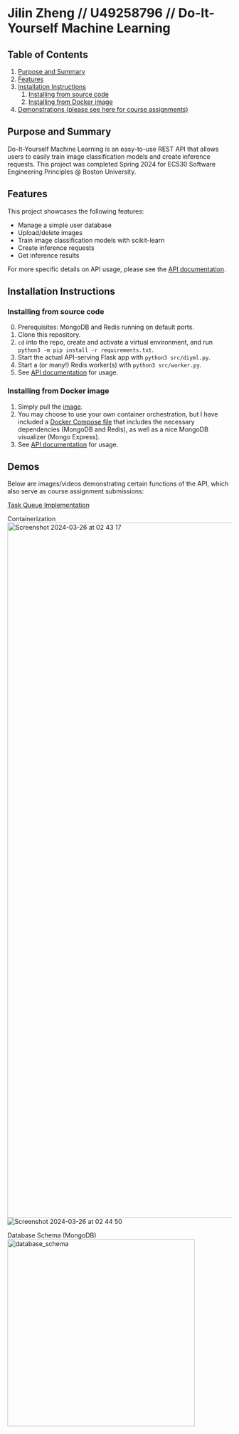 # Jilin Zheng // U49258796 // Do-It-Yourself Machine Learning

## Table of Contents
1. [Purpose and Summary](#purp_and_sum)
2. [Features](#features)
3. [Installation Instructions](#instr)
    1. [Installing from source code](#instr_source)
    2. [Installing from Docker image](#instr_img)
4. [Demonstrations (please see here for course assignments)](#demos)

<a name="purp_and_sum"></a>
## Purpose and Summary

Do-It-Yourself Machine Learning is an easy-to-use REST API that allows users to easily train image classification models and create inference requests. This project was completed Spring 2024 for EC530 Software Engineering Principles @ Boston University.

<a name="features"></a>
## Features

This project showcases the following features:

- Manage a simple user database
- Upload/delete images
- Train image classification models with scikit-learn
- Create inference requests
- Get inference results

For more specific details on API usage, please see the [API documentation](https://app.swaggerhub.com/apis/Jilin/DIYML/0.0.1).

<a name="instr"></a>
## Installation Instructions

<a name="instr_source"></a>
### Installing from source code

0. Prerequisites: MongoDB and Redis running on default ports.
1. Clone this repository.
2. `cd` into the repo, create and activate a virtual environment, and run `python3 -m pip install -r requirements.txt`.
3. Start the actual API-serving Flask app with `python3 src/diyml.py`.
4. Start a (or many!) Redis worker(s) with `python3 src/worker.py`.
5. See [API documentation](https://app.swaggerhub.com/apis/Jilin/DIYML/0.0.1) for usage.

<a name="instr_img"></a>
### Installing from Docker image

1. Simply pull the [image](https://hub.docker.com/repository/docker/jilinnn/diyml/general).
2. You may choose to use your own container orchestration, but I have included a [Docker Compose file](docker-compose.yml) that includes the necessary dependencies (MongoDB and Redis), as well as a nice MongoDB visualizer (Mongo Express).
3. See [API documentation](https://app.swaggerhub.com/apis/Jilin/DIYML/0.0.1) for usage.

<a name="demos"></a>
## Demos

Below are images/videos demonstrating certain functions of the API, which also serve as course assignment submissions:

[Task Queue Implementation](https://youtu.be/RKGiA2wFB6o)

Containerization
<img width="1562" alt="Screenshot 2024-03-26 at 02 43 17" src="https://github.com/jilinzheng/DIYML/assets/133818802/cd0f3284-42df-46c8-9157-2ae8948da6e8">
![Screenshot 2024-03-26 at 02 44 50](https://github.com/jilinzheng/DIYML/assets/133818802/f9e29cd8-e711-41e9-991f-0007feee77f8)

Database Schema (MongoDB)
<img width="421" alt="database_schema" src="https://github.com/jilinzheng/DIYML/assets/133818802/3bc6d7dc-8f62-45ac-a57b-5fec8ebbeb31">
